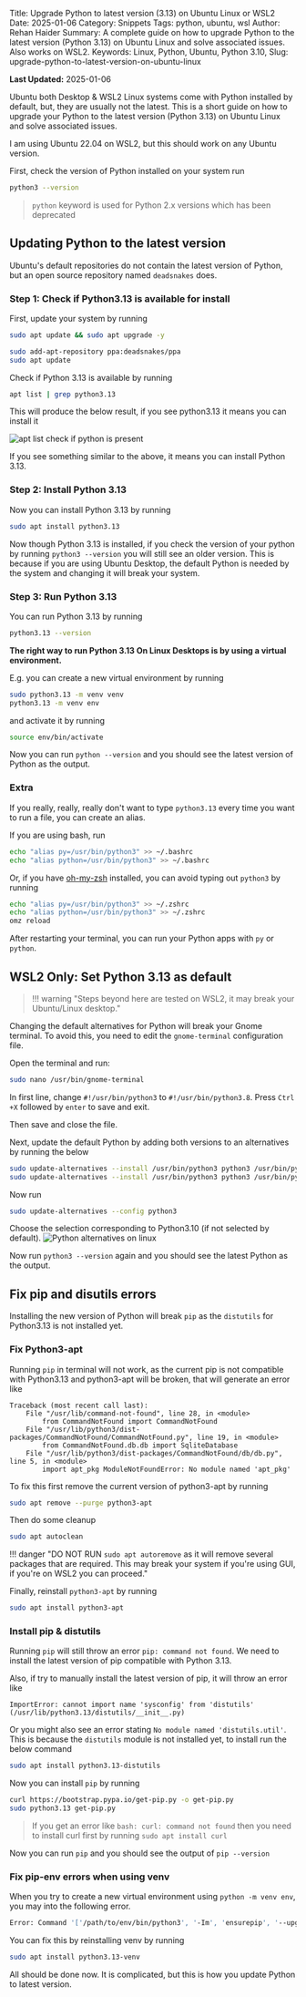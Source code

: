 Title: Upgrade Python to latest version (3.13) on Ubuntu Linux or WSL2
Date: 2025-01-06
Category: Snippets
Tags: python, ubuntu, wsl
Author: Rehan Haider
Summary: A complete guide on how to upgrade Python to the latest version (Python 3.13) on Ubuntu Linux and solve associated issues. Also works on WSL2.
Keywords: Linux, Python, Ubuntu, Python 3.10, 
Slug: upgrade-python-to-latest-version-on-ubuntu-linux

**Last Updated:** 2025-01-06

Ubuntu both Desktop & WSL2 Linux systems come with Python installed by default, but, they are usually not the latest. This is a short guide on how to upgrade your Python to the latest version (Python 3.13) on Ubuntu Linux and solve associated issues.

I am using Ubuntu 22.04 on WSL2, but this should work on any Ubuntu version.

First, check the version of Python installed on your system run
```bash
python3 --version
```
> `python` keyword is used for Python 2.x versions which has been deprecated



## Updating Python to the latest version 
Ubuntu's default repositories do not contain the latest version of Python, but an open source repository named `deadsnakes` does.

### Step 1: Check if Python3.13 is available for install

First, update your system by running

```bash
sudo apt update && sudo apt upgrade -y
```

```bash
sudo add-apt-repository ppa:deadsnakes/ppa
sudo apt update
```

Check if Python 3.13 is available by running

```bash
apt list | grep python3.13
```

This will produce the below result, if you see python3.13 it means you can install it

![apt list check if python is present]({static}/images/99999980-apt_list.png)

If you see something similar to the above, it means you can install Python 3.13.

### Step 2: Install Python 3.13
Now you can install Python 3.13 by running

```bash 
sudo apt install python3.13
```

Now though Python 3.13 is installed, if you check the version of your python by running `python3 --version` you will still see an older version. This is because if you are using Ubuntu Desktop, the default Python is needed by the system and changing it will break your system.

### Step 3: Run Python 3.13

You can run Python 3.13 by running

```bash
python3.13 --version
```

**The right way to run Python 3.13 On Linux Desktops is by using a virtual environment.**

E.g. you can create a new virtual environment by running

```bash
sudo python3.13 -m venv venv
python3.13 -m venv env
```

and activate it by running

```bash
source env/bin/activate
```

Now you can run `python --version` and you should see the latest version of Python as the output.

### Extra
If you really, really, really don't want to type `python3.13` every time you want to run a file, you can create an alias. 

If you are using bash, run
```bash
echo "alias py=/usr/bin/python3" >> ~/.bashrc
echo "alias python=/usr/bin/python3" >> ~/.bashrc
```


Or, if you have [oh-my-zsh](https://ohmyz.sh/) installed, you can avoid typing out `python3` by running
```bash
echo "alias py=/usr/bin/python3" >> ~/.zshrc
echo "alias python=/usr/bin/python3" >> ~/.zshrc
omz reload
```
After restarting your terminal, you can run your Python apps with `py` or `python`.


## WSL2 Only: Set Python 3.13 as default
> !!! warning "Steps beyond here are tested on WSL2, it may break your Ubuntu/Linux desktop."


Changing the default alternatives for Python will break your Gnome terminal. To avoid this, you need to edit the `gnome-terminal` configuration file.

Open the terminal and run:
```bash
sudo nano /usr/bin/gnome-terminal
```
In first line, change `#!/usr/bin/python3` to `#!/usr/bin/python3.8`. Press `Ctrl +X` followed by `enter` to save and exit.

Then save and close the file.


Next, update the default Python by adding both versions to an alternatives by running the below
```bash
sudo update-alternatives --install /usr/bin/python3 python3 /usr/bin/python3.9 1
sudo update-alternatives --install /usr/bin/python3 python3 /usr/bin/python3.13 2
```

Now run 
```bash
sudo update-alternatives --config python3
```

Choose the selection corresponding to Python3.10 (if not selected by default). 
![Python alternatives on linux]({static}/images/99999980-alternatives.png)

Now run `python3 --version` again and you should see the latest Python as the output.

## Fix pip and disutils errors

Installing the new version of Python will break `pip` as the `distutils` for Python3.13 is not installed yet.

### Fix Python3-apt 
Running `pip` in terminal will not work, as the current pip is not compatible with Python3.13 and python3-apt will be broken, that will generate an error like
```text
Traceback (most recent call last):   
    File "/usr/lib/command-not-found", line 28, in <module>     
        from CommandNotFound import CommandNotFound   
    File "/usr/lib/python3/dist-packages/CommandNotFound/CommandNotFound.py", line 19, in <module>     
        from CommandNotFound.db.db import SqliteDatabase   
    File "/usr/lib/python3/dist-packages/CommandNotFound/db/db.py", line 5, in <module>     
        import apt_pkg ModuleNotFoundError: No module named 'apt_pkg'
```

To fix this first remove the current version of python3-apt by running
```bash
sudo apt remove --purge python3-apt
```

Then do some cleanup
```bash
sudo apt autoclean
```

!!! danger "DO NOT RUN `sudo apt autoremove` as it will remove several packages that are required. This may break your system if you're using GUI, if you're on WSL2 you can proceed."

Finally, reinstall `python3-apt` by running

```bash
sudo apt install python3-apt
```

###  Install pip & distutils

Running `pip`  will still throw an error `pip: command not found`. We need to install the latest version of pip compatible with Python 3.13. 

Also, if try to manually install the latest version of pip, it will throw an error like
```text
ImportError: cannot import name 'sysconfig' from 'distutils' 
(/usr/lib/python3.13/distutils/__init__.py)
```
Or you might also see an error stating `No module named 'distutils.util'`. This is because the `distutils` module is not installed yet, to install run the below command

```bash
sudo apt install python3.13-distutils
```

Now you can install `pip` by running

```bash
curl https://bootstrap.pypa.io/get-pip.py -o get-pip.py
sudo python3.13 get-pip.py
```
> If you get an error like `bash: curl: command not found` then you need to install curl first by running `sudo apt install curl`

Now you can run `pip` and you should see the output of `pip --version`

### Fix pip-env errors when using venv
When you try to create a new virtual environment using `python -m venv env`, you may into the following error. 
```bash
Error: Command '['/path/to/env/bin/python3', '-Im', 'ensurepip', '--upgrade', '--default-pip']' returned non-zero exit status 1
```

You can fix this by reinstalling venv by running
```bash
sudo apt install python3.13-venv
```

All should be done now. It is complicated, but this is how you update Python to latest version.


